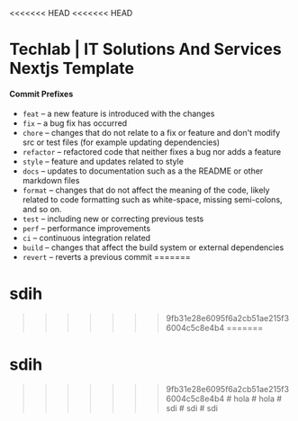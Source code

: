 <<<<<<< HEAD
<<<<<<< HEAD
# Techlab | IT Solutions And Services Nextjs Template

#### Commit Prefixes

- `feat` – a new feature is introduced with the changes
- `fix` – a bug fix has occurred
- `chore` – changes that do not relate to a fix or feature and don't modify src or test files (for example updating dependencies)
- `refactor` – refactored code that neither fixes a bug nor adds a feature
- `style` – feature and updates related to style
- `docs` – updates to documentation such as a the README or other markdown files
- `format` – changes that do not affect the meaning of the code, likely related to code formatting such as white-space, missing semi-colons, and so on.
- `test` – including new or correcting previous tests
- `perf` – performance improvements
- `ci` – continuous integration related
- `build` – changes that affect the build system or external dependencies
- `revert` – reverts a previous commit
=======
# sdih
>>>>>>> 9fb31e28e6095f6a2cb51ae215f36004c5c8e4b4
=======
# sdih
>>>>>>> 9fb31e28e6095f6a2cb51ae215f36004c5c8e4b4
#   h o l a  
 #   h o l a  
 #   s d i  
 #   s d i  
 #   s d i  
 